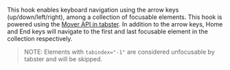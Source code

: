 This hook enables keyboard navigation using the arrow keys (up/down/left/right), among a collection of
focusable elements. This hook is powered using the [Mover API in tabster](http://tabster.io/docs/mover/).
In addition to the arrow keys, Home and End keys will navigate to the first and last focusable element in the collection
respectively.

> NOTE: Elements with `tabindex="-1"` are considered unfocusable by tabster and will be skipped.
